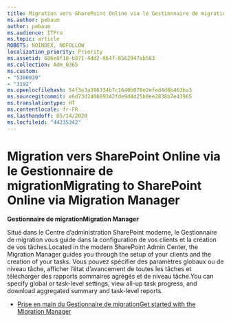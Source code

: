 ```yaml
---
title: Migration vers SharePoint Online via le Gestionnaire de migration
ms.author: pebaum
author: pebaum
ms.audience: ITPro
ms.topic: article
ROBOTS: NOINDEX, NOFOLLOW
localization_priority: Priority
ms.assetid: 686e8f18-b871-4dd2-864f-8562947ab583
ms.collection: Adm_O365
ms.custom:
- "5300030"
- "3192"
ms.openlocfilehash: 54f3e3a396334b7c1640b078e2efed4d6b463ba3
ms.sourcegitcommit: e6d73d240669342fde9d4d25b0ee2838b7e43965
ms.translationtype: HT
ms.contentlocale: fr-FR
ms.lasthandoff: 05/14/2020
ms.locfileid: "44235342"
---
```

# <a name="migrating-to-sharepoint-online-via-migration-manager"></a><span data-ttu-id="841a9-102">Migration vers SharePoint Online via le Gestionnaire de migration</span><span class="sxs-lookup"><span data-stu-id="841a9-102">Migrating to SharePoint Online via Migration Manager</span></span>

<span data-ttu-id="841a9-103">**Gestionnaire de migration**</span><span class="sxs-lookup"><span data-stu-id="841a9-103">**Migration Manager**</span></span>

<span data-ttu-id="841a9-104">Situé dans le Centre d’administration SharePoint moderne, le Gestionnaire de migration vous guide dans la configuration de vos clients et la création de vos tâches.</span><span class="sxs-lookup"><span data-stu-id="841a9-104">Located in the modern SharePoint Admin Center, the Migration Manager guides you through the setup of your clients and the creation of your tasks.</span></span> <span data-ttu-id="841a9-105">Vous pouvez spécifier des paramètres globaux ou de niveau tâche, afficher l’état d’avancement de toutes les tâches et télécharger des rapports sommaires agrégés et de niveau tâche.</span><span class="sxs-lookup"><span data-stu-id="841a9-105">You can specify global or task-level settings, view all-up task progress, and download aggregated summary and task-level reports.</span></span>

- [<span data-ttu-id="841a9-106">Prise en main du Gestionnaire de migration</span><span class="sxs-lookup"><span data-stu-id="841a9-106">Get started with the Migration Manager</span></span>](https://docs.microsoft.com/sharepointmigration/mm-get-started)
